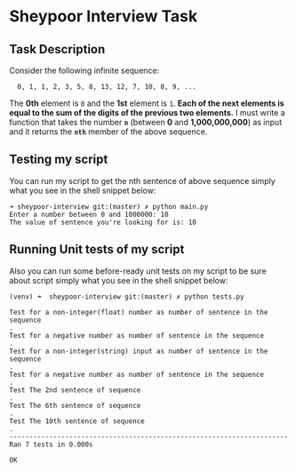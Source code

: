 # Sheypoor Interview Task

## Task Description

Consider the following infinite sequence:
```
  0, 1, 1, 2, 3, 5, 8, 13, 12, 7, 10, 8, 9, ...
```
The **0th** element is `0` and the **1st** element is `1`. **Each of the next elements is equal to the sum of the digits
of the previous two elements.**
I must write a function that takes the number **`n`** (between **0** and **1,000,000,000**) as input and it
returns the **`nth`** member of the above sequence.

## Testing my script
You can run my script to get the nth sentence of above sequence simply what you see in the shell snippet below:
```
➜ sheypoor-interview git:(master) ✗ python main.py 
Enter a number between 0 and 1000000: 10
The value of sentence you're looking for is: 10
```

## Running Unit tests of my script
Also you can run some before-ready unit tests on my script to be sure about script simply what you see in the shell 
snippet below:
```
(venv) ➜  sheypoor-interview git:(master) ✗ python tests.py 

Test for a non-integer(float) number as number of sentence in the sequence
.
Test for a negative number as number of sentence in the sequence
.
Test for a non-integer(string) input as number of sentence in the sequence
.
Test for a negative number as number of sentence in the sequence
.
Test The 2nd sentence of sequence
.
Test The 6th sentence of sequence
.
Test The 10th sentence of sequence
.
----------------------------------------------------------------------
Ran 7 tests in 0.000s

OK
```
